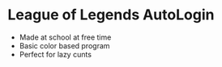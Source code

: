 # League of Legends AutoLogin
- Made at school at free time
- Basic color based program
- Perfect for lazy cunts
